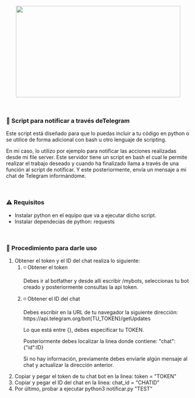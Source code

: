<p align="center"><img src="https://i.postimg.cc/rz6h2mdp/botfather.png" width="450px" height="250px"></p>
<br>
<h3>🤖 Script para notificar a través deTelegram</h3>
<p>Este script está diseñado para que lo puedas incluir a tu código en python o se utilice de forma adicional con bash u otro lenguaje de scripting.</p>
<p>En mi caso, lo utilizo por ejemplo para notificar las acciones realizadas desde mi file server. Este servidor tiene un script en bash el cual le permite realizar el trabajo deseado y cuando ha finalizado llama a través de una función al script de notificar. Y este posteriormente, envía un mensaje a mi chat de Telegram informándome.</p>
<br>
<h3>⚠️ Requisitos</h3>
<ul>
  <li>Instalar python en el equipo que va a ejecutar dicho script.</li>
  <li>Instalar dependecias de python: requests</li>
</ul>
<br>
<h3>🚀 Procedimiento para darle uso</h3>
<ol>
  <li>Obtener el token y el ID del chat realiza lo siguiente:
    <ol>
      <li>◽ Obtener el token
        <p>Debes ir al botfather y desde allí escribir /mybots, seleccionas tu bot creado y posteriormente consultas la api token.</p>
      </li>
      <li>◽ Obtener el ID del chat
        <p>Debes escribir en la URL de tu navegador la siguiente dirección: https://api.telegram.org/bot{TU_TOKEN}/getUpdates</p>
        <p>Lo que está entre {}, debes especificar tu TOKEN.</p>
        <p>Posteriormente debes localizar la linea donde contiene: "chat":{"id":ID}</p>
        <p>Si no hay información, previamente debes enviarle algún mensaje al chat y actualizar la dirección anterior.</p>
      </li>
    </ol>
    </li>
  <li>Copiar y pegar el token de tu chat bot en la linea: token = "TOKEN"</li>
  <li>Copiar y pegar el ID del chat en la linea: chat_id = "CHATID"</li>
  <li>Por último, probar a ejecutar python3 notificar.py "TEST"</li>
</ol>

